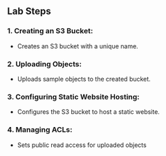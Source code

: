 ## Lab Steps

### 1. Creating an S3 Bucket:
   - Creates an S3 bucket with a unique name.

### 2. Uploading Objects:
   - Uploads sample objects to the created bucket.

### 3. Configuring Static Website Hosting:
   - Configures the S3 bucket to host a static website.

### 4. Managing ACLs:
   - Sets public read access for uploaded objects

